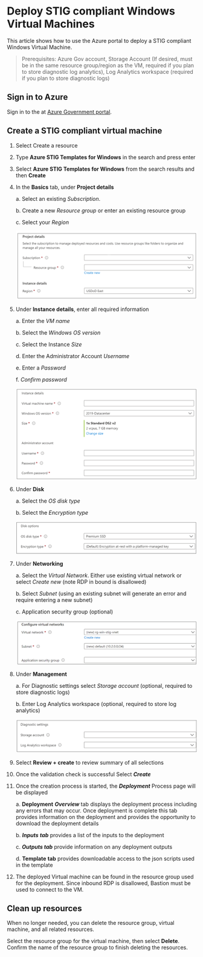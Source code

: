 # Deploy STIG compliant Windows Virtual Machines

This article shows how to use the Azure portal to deploy a STIG compliant Windows Virtual Machine.

> Prerequisites: Azure Gov account, Storage Account (If desired, must be
> in the same resource group/region as the VM, required if you plan to
> store diagnostic log analytics), Log Analytics workspace (required if
> you plan to store diagnostic logs)

## Sign in to Azure

Sign in to the at [Azure Government portal](https://portal.azure.us/).

## Create a STIG compliant virtual machine

1. Select Create a resource
1. Type **Azure STIG Templates for Windows** in the search and press enter
1. Select **Azure STIG Templates for Windows** from the search results and then **Create**
1. In the **Basics** tab, under **Project details**

    a.  Select an existing *Subscription*.

    b.  Create a new *Resource group* or enter an existing resource group

    c.  Select your *Region*

    ![Screenshot of the Project details section showing where you select the Azure subscription and the resource group for the virtual machine](./media/project-details.png)

1. Under **Instance details**, enter all required information

    a.  Enter the *VM name*

    b.  Select the *Windows OS version*

    c.  Select the Instance *Size*

    d.  Enter the Administrator Account *Username*

    e.  Enter a *Password*

    f.  *Confirm password*

    ![Screenshot of the Instance details section where you provide a name for the virtual machine and select its region, image and size](./media/windows-instance-details.png)

1. Under **Disk**

    a.  Select the *OS disk type*

    b.  Select the *Encryption type*

    ![Screenshot of the Disk options section showing where you select the disk and encryption type for the virtual machine](./media/disk-options.png)

1. Under **Networking**

    a.  Select the *Virtual Network*. Either use existing virtual
        network or select *Create new* (note RDP in bound is disallowed)

    b.  Select *Subnet* (using an existing subnet will generate an error and
        require entering a new subnet)

    c. Application security group (optional)

    ![Screenshot of the Network interface section showing where you select the network and subnet for the virtual machine](./media/network-interface.png)

1. Under **Management**

    a.  For Diagnostic settings select *Storage account* (optional, required to
        store diagnostic logs)

    b.  Enter Log Analytics workspace (optional, required to store
        log analytics)

    ![Screenshot of the Management section showing where you select the diagnostic settings for the virtual machine](./media/windows-diagnostic-settings.png)

1. Select **Review + create** to review summary of all selections

1. Once the validation check is successful Select ***Create***

1. Once the creation process is started, the
    ***Deployment*** Process page will be displayed

    a.  **Deployment** ***Overview*** tab displays the deployment
        process including any errors that may occur. Once deployment is
        complete this tab provides information on the deployment and
        provides the opportunity to download the deployment details

    b.  ***Inputs*** ***tab*** provides a list of the inputs to the
        deployment

    c.  ***Outputs tab*** provide information on any deployment outputs

    d.  **Template** **tab** provides downloadable access to the json
        scripts used in the template

1. The deployed Virtual machine can be found in the resource group used for the deployment. Since inbound RDP is disallowed, Bastion must be used to connect to the VM.

## Clean up resources

When no longer needed, you can delete the resource group, virtual machine, and all related resources.

Select the resource group for the virtual machine, then select **Delete**. Confirm the name of the resource group to finish deleting the resources.
